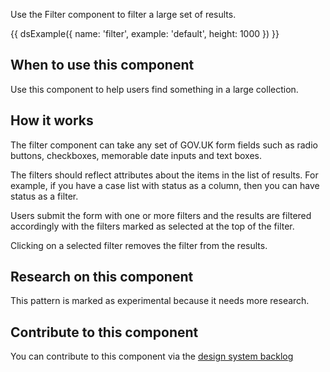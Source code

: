 Use the Filter component to filter a large set of results.

{{ dsExample({
  name: 'filter',
  example: 'default',
  height: 1000
}) }}

## When to use this component

Use this component to help users find something in a large collection.

## How it works

The filter component can take any set of GOV.UK form fields such as radio buttons, checkboxes, memorable date inputs and text boxes.

The filters should reflect attributes about the items in the list of results. For example, if you have a case list with status as a column, then you can have status as a filter.

Users submit the form with one or more filters and the results are filtered accordingly with the filters marked as selected at the top of the filter.

Clicking on a selected filter removes the filter from the results.

## Research on this component

This pattern is marked as experimental because it needs more research.

## Contribute to this component

You can contribute to this component via the [design system backlog](https://github.com/ministryofjustice/mojdt-design-system-backlog/)